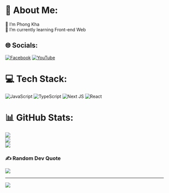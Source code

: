# 💫 About Me:

🤝 I’m Phong Kha<br>🌱 I’m currently learning Front-end Web

## 🌐 Socials:

[![Facebook](https://img.shields.io/badge/Facebook-%231877F2.svg?logo=Facebook&logoColor=white)](https://facebook.com/khaphong.nguyen.229) [![YouTube](https://img.shields.io/badge/YouTube-%23FF0000.svg?logo=YouTube&logoColor=white)](https://youtube.com/@khaphongnguyen)

# 💻 Tech Stack:

![JavaScript](https://img.shields.io/badge/javascript-%23323330.svg?style=for-the-badge&logo=javascript&logoColor=%23F7DF1E) ![TypeScript](https://img.shields.io/badge/typescript-%23007ACC.svg?style=for-the-badge&logo=typescript&logoColor=white) ![Next JS](https://img.shields.io/badge/Next-black?style=for-the-badge&logo=next.js&logoColor=white) ![React](https://img.shields.io/badge/react-%2320232a.svg?style=for-the-badge&logo=react&logoColor=%2361DAFB)

# 📊 GitHub Stats:

![](https://github-readme-stats.vercel.app/api?username=khaphong229&theme=transparent&hide_border=true&include_all_commits=false&count_private=false)<br/>
![](https://github-readme-streak-stats.herokuapp.com/?user=khaphong229&theme=transparent&hide_border=true)<br/>
![](https://github-readme-stats.vercel.app/api/top-langs/?username=khaphong229&theme=transparent&hide_border=true&include_all_commits=false&count_private=false&layout=compact)

### ✍️ Random Dev Quote

![](https://quotes-github-readme.vercel.app/api?type=horizontal&theme=radical)

---

[![](https://visitcount.itsvg.in/api?id=khaphong229&icon=2&color=0)](https://visitcount.itsvg.in)

<!-- Proudly created with GPRM ( https://gprm.itsvg.in ) -->
